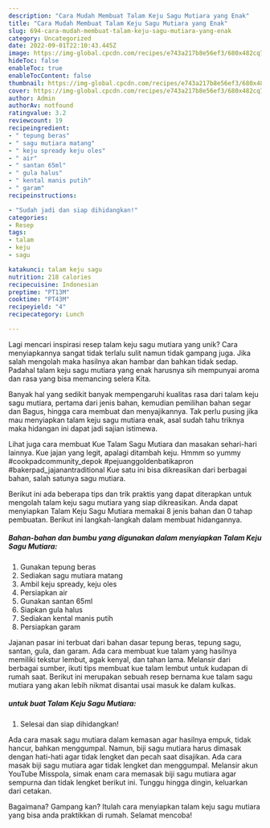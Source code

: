 ```yaml
---
description: "Cara Mudah Membuat Talam Keju Sagu Mutiara yang Enak"
title: "Cara Mudah Membuat Talam Keju Sagu Mutiara yang Enak"
slug: 694-cara-mudah-membuat-talam-keju-sagu-mutiara-yang-enak
category: Uncategorized
date: 2022-09-01T22:10:43.445Z
image: https://img-global.cpcdn.com/recipes/e743a217b8e56ef3/680x482cq70/talam-keju-sagu-mutiara-foto-resep-utama.jpg
hideToc: false
enableToc: true
enableTocContent: false
thumbnail: https://img-global.cpcdn.com/recipes/e743a217b8e56ef3/680x482cq70/talam-keju-sagu-mutiara-foto-resep-utama.jpg
cover: https://img-global.cpcdn.com/recipes/e743a217b8e56ef3/680x482cq70/talam-keju-sagu-mutiara-foto-resep-utama.jpg
author: Admin
authorAv: notfound
ratingvalue: 3.2
reviewcount: 19
recipeingredient:
- " tepung beras"
- " sagu mutiara matang"
- " keju spready keju oles"
- " air"
- " santan 65ml"
- " gula halus"
- " kental manis putih"
- " garam"
recipeinstructions:

- "Sudah jadi dan siap dihidangkan!"
categories:
- Resep
tags:
- talam
- keju
- sagu

katakunci: talam keju sagu 
nutrition: 218 calories
recipecuisine: Indonesian
preptime: "PT13M"
cooktime: "PT43M"
recipeyield: "4"
recipecategory: Lunch

---
```





Lagi mencari inspirasi resep talam keju sagu mutiara yang unik? Cara menyiapkannya sangat tidak terlalu sulit namun tidak gampang juga. Jika salah mengolah maka hasilnya akan hambar dan bahkan tidak sedap. Padahal talam keju sagu mutiara yang enak harusnya sih mempunyai aroma dan rasa yang bisa memancing selera Kita.





Banyak hal yang sedikit banyak mempengaruhi kualitas rasa dari talam keju sagu mutiara, pertama dari jenis bahan, kemudian pemilihan bahan segar dan Bagus, hingga cara membuat dan menyajikannya. Tak perlu pusing jika mau menyiapkan talam keju sagu mutiara enak,      asal sudah tahu triknya maka hidangan ini dapat jadi sajian istimewa.














Lihat juga cara membuat Kue Talam Sagu Mutiara dan masakan sehari-hari lainnya. Kue jajan yang legit, apalagi ditambah keju. Hmmm so yummy #cookpadcommunity_depok #pejuanggoldenbatikapron #bakerpad_jajanantraditional Kue satu ini bisa dikreasikan dari berbagai bahan, salah satunya sagu mutiara.






Berikut ini ada beberapa tips dan trik praktis yang dapat diterapkan untuk mengolah talam keju sagu mutiara yang siap dikreasikan. Anda dapat menyiapkan Talam Keju Sagu Mutiara memakai 8 jenis bahan dan 0 tahap pembuatan. Berikut ini langkah-langkah dalam membuat hidangannya.

<!--inarticleads1-->

##### Bahan-bahan dan bumbu yang digunakan dalam menyiapkan Talam Keju Sagu Mutiara:

1. Gunakan  tepung beras
1. Sediakan  sagu mutiara matang
1. Ambil  keju spready, keju oles
1. Persiapkan  air
1. Gunakan  santan 65ml
1. Siapkan  gula halus
1. Sediakan  kental manis putih
1. Persiapkan  garam


Jajanan pasar ini terbuat dari bahan dasar tepung beras, tepung sagu, santan, gula, dan garam. Ada cara membuat kue talam yang hasilnya memiliki tekstur lembut, agak kenyal, dan tahan lama. Melansir dari berbagai sumber, ikuti tips membuat kue talam lembut untuk kudapan di rumah saat. Berikut ini merupakan sebuah resep bernama kue talam sagu mutiara yang akan lebih nikmat disantai usai masuk ke dalam kulkas. 

<!--inarticleads2-->

#####  untuk buat Talam Keju Sagu Mutiara:


1. Selesai dan siap dihidangkan!

Ada cara masak sagu mutiara dalam kemasan agar hasilnya empuk, tidak hancur, bahkan menggumpal. Namun, biji sagu mutiara harus dimasak dengan hati-hati agar tidak lengket dan pecah saat disajikan. Ada cara masak biji sagu mutiara agar tidak lengket dan menggumpal. Melansir akun YouTube Misspola, simak enam cara memasak biji sagu mutiara agar sempurna dan tidak lengket berikut ini. Tunggu hingga dingin, keluarkan dari cetakan. 

Bagaimana? Gampang kan? Itulah cara menyiapkan talam keju sagu mutiara yang bisa anda praktikkan di rumah. Selamat mencoba!
